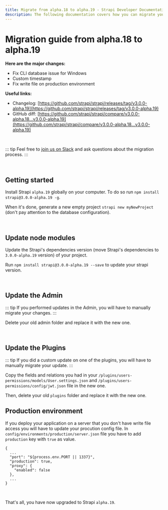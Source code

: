 ```yaml
---
title: Migrate from alpha.18 to alpha.19 - Strapi Developer Documentation
description: The following documentation covers how you can migrate your Strapi application from alpha.18 to alpha.19.
---
```


# Migration guide from alpha.18 to alpha.19

**Here are the major changes:**

- Fix CLI database issue for Windows
- Custom timestamp
- Fix write file on production environment

**Useful links:**

- Changelog: [https://github.com/strapi/strapi/releases/tag/v3.0.0-alpha.19](https://github.com/strapi/strapi/releases/tag/v3.0.0-alpha.19)
- GitHub diff: [https://github.com/strapi/strapi/compare/v3.0.0-alpha.18...v3.0.0-alpha.19](https://github.com/strapi/strapi/compare/v3.0.0-alpha.18...v3.0.0-alpha.19)

<br>

::: tip
Feel free to [join us on Slack](http://slack.strapi.io) and ask questions about the migration process.
:::

<br>

## Getting started

Install Strapi `alpha.19` globally on your computer. To do so run `npm install strapi@3.0.0-alpha.19 -g`.

When it's done, generate a new empty project `strapi new myNewProject` (don't pay attention to the database configuration).

<br>

## Update node modules

Update the Strapi's dependencies version (move Strapi's dependencies to `3.0.0-alpha.19` version) of your project.

Run `npm install strapi@3.0.0-alpha.19 --save` to update your strapi version.

<br>

## Update the Admin

::: tip
If you performed updates in the Admin, you will have to manually migrate your changes.
:::

Delete your old admin folder and replace it with the new one.

<br>

## Update the Plugins

::: tip
If you did a custom update on one of the plugins, you will have to manually migrate your update.
:::

Copy the fields and relations you had in your `/plugins/users-permissions/models/User.settings.json` and `/plugins/users-permissions/config/jwt.json` file in the new one.

Then, delete your old `plugins` folder and replace it with the new one.

## Production environment

If you deploy your application on a server that you don't have write file access you will have to update your procution config file.
In `config/environments/production/server.json` file you have to add `production` key with `true` as value.

```
{
  ...
  "port": "${process.env.PORT || 1337}",
  "production": true,
  "proxy": {
    "enabled": false
  },
  ...
}
```

<br>

That's all, you have now upgraded to Strapi `alpha.19`.
